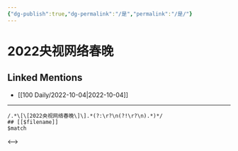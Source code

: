 ```yaml
---
{"dg-publish":true,"dg-permalink":"/是","permalink":"/是/"}
---
```


# 2022央视网络春晚

## Linked Mentions
- [[100 Daily/2022-10-04\|2022-10-04]]


---

```expander
/.*\[\[2022央视网络春晚\]\].*(?:\r?\n(?!\r?\n).*)*/
## [[$filename]]
$match
```

<-->
